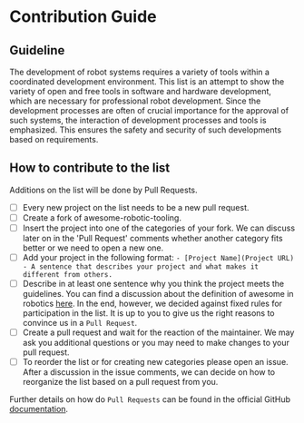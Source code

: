 # Contribution Guide

## Guideline
The development of robot systems requires a variety of tools within a coordinated development environment. 
This list is an attempt to show the variety of open and free tools in software and hardware development, which are necessary for professional robot development.
Since the development processes are often of crucial importance for the approval of such systems, the interaction of development processes and tools is emphasized.  This ensures the safety and security of such developments based on requirements.

## How to contribute to the list 
Additions on the list will be done by Pull Requests. 
- [ ] Every new project on the list needs to be a new pull request.
- [ ] Create a fork of awesome-robotic-tooling. 
- [ ] Insert the project into one of the categories of your fork. We can discuss later on in the 'Pull Request' comments whether another category fits better or we need to open a new one. 
- [ ] Add your project in the following format: 
 ``- [Project Name](Project URL) - A sentence that describes your project and what makes it different from others.``
- [ ] Describe in at least one sentence why you think the project meets the guidelines. You can find a discussion about the definition of awesome in robotics [here](https://discourse.ros.org/t/about-the-definition-of-awesome-in-robotics/).  In the end, however, we decided against fixed rules for participation in the list. It is up to you to give us the right reasons to convince us in a ``Pull Request``.
- [ ] Create a pull request and wait for the reaction of the maintainer. We may ask you additional questions or you may need to make changes to your pull request.
- [ ] To reorder the list or for creating new categories please open an issue. After a discussion in the issue comments, we can decide on how to reorganize the list based on a pull request from you.

Further details on how do `Pull Requests` can be found in the official GitHub [documentation](https://docs.github.com/en/free-pro-team@latest/github/collaborating-with-issues-and-pull-requests/creating-a-pull-request).
